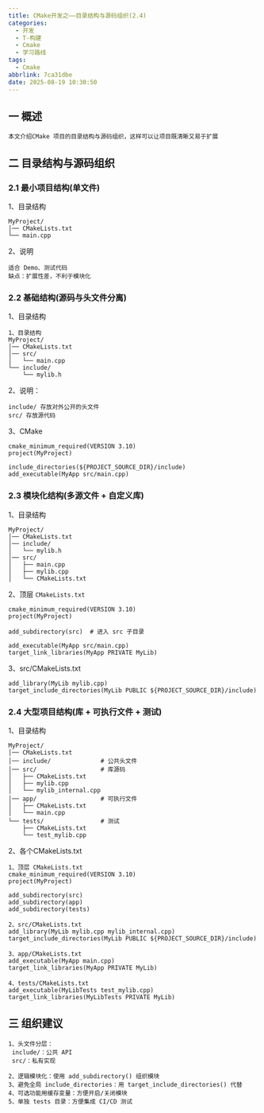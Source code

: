 ```yaml
---
title: CMake开发之——目录结构与源码组织(2.4)
categories:
  - 开发
  - T-构建
  - Cmake
  - 学习路线
tags:
  - Cmake
abbrlink: 7ca31dbe
date: 2025-08-19 10:30:50
---
```

## 一 概述

```
本文介绍CMake 项目的目录结构与源码组织，这样可以让项目既清晰又易于扩展
```

<!--more-->

## 二 目录结构与源码组织

### 2.1 最小项目结构(单文件)

1、目录结构

```
MyProject/
│── CMakeLists.txt
└── main.cpp
```

2、说明

```
适合 Demo、测试代码
缺点：扩展性差，不利于模块化
```

### 2.2 基础结构(源码与头文件分离)

1、目录结构

```
1、目录结构
MyProject/
│── CMakeLists.txt
│── src/
│   └── main.cpp
└── include/
    └── mylib.h
```

2、说明：

```
include/ 存放对外公开的头文件
src/ 存放源代码
```

3、CMake

```
cmake_minimum_required(VERSION 3.10)
project(MyProject)

include_directories(${PROJECT_SOURCE_DIR}/include)
add_executable(MyApp src/main.cpp)
```

### 2.3  模块化结构(多源文件 + 自定义库)

1、目录结构

```
MyProject/
│── CMakeLists.txt
│── include/
│   └── mylib.h
│── src/
│   ├── main.cpp
│   ├── mylib.cpp
│   └── CMakeLists.txt
```

2、顶层 `CMakeLists.txt`

```
cmake_minimum_required(VERSION 3.10)
project(MyProject)

add_subdirectory(src)  # 进入 src 子目录

add_executable(MyApp src/main.cpp)
target_link_libraries(MyApp PRIVATE MyLib)
```

3、src/CMakeLists.txt

```
add_library(MyLib mylib.cpp)
target_include_directories(MyLib PUBLIC ${PROJECT_SOURCE_DIR}/include)
```

### 2.4 大型项目结构(库 + 可执行文件 + 测试)

1、目录结构

```
MyProject/
│── CMakeLists.txt
│── include/              # 公共头文件
│── src/                  # 库源码
│   ├── CMakeLists.txt
│   ├── mylib.cpp
│   └── mylib_internal.cpp
│── app/                  # 可执行文件
│   ├── CMakeLists.txt
│   └── main.cpp
└── tests/                # 测试
    ├── CMakeLists.txt
    └── test_mylib.cpp
```

2、各个CMakeLists.txt

```
1、顶层 CMakeLists.txt
cmake_minimum_required(VERSION 3.10)
project(MyProject)

add_subdirectory(src)
add_subdirectory(app)
add_subdirectory(tests)

2、src/CMakeLists.txt
add_library(MyLib mylib.cpp mylib_internal.cpp)
target_include_directories(MyLib PUBLIC ${PROJECT_SOURCE_DIR}/include)

3、app/CMakeLists.txt
add_executable(MyApp main.cpp)
target_link_libraries(MyApp PRIVATE MyLib)

4、tests/CMakeLists.txt
add_executable(MyLibTests test_mylib.cpp)
target_link_libraries(MyLibTests PRIVATE MyLib)
```

## 三 组织建议

```
1、头文件分层：
 include/：公共 API
 src/：私有实现

2、逻辑模块化：使用 add_subdirectory() 组织模块
3、避免全局 include_directories：用 target_include_directories() 代替
4、可选功能用缓存变量：方便开启/关闭模块
5、单独 tests 目录：方便集成 CI/CD 测试
```


